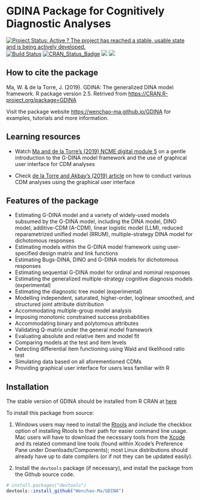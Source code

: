 
<!-- README.md is generated from README.Rmd. Please edit that file -->

# GDINA Package for Cognitively Diagnostic Analyses

[![Project Status: Active ? The project has reached a stable, usable
state and is being actively
developed.](http://www.repostatus.org/badges/latest/active.svg)](http://www.repostatus.org/#active)
[![Build
Status](https://travis-ci.org/Wenchao-Ma/GDINA.svg?branch=master)](https://travis-ci.org/Wenchao-Ma/GDINA)
[![CRAN\_Status\_Badge](http://www.r-pkg.org/badges/version/GDINA)](https://cran.r-project.org/package=GDINA)
[![](https://cranlogs.r-pkg.org/badges/GDINA?color=brightgreen)](https://cran.r-project.org/package=GDINA)
[![](http://cranlogs.r-pkg.org/badges/grand-total/GDINA?color=green)](https://cran.r-project.org/package=GDINA)

## How to cite the package

Ma, W. & de la Torre, J. (2019). GDINA: The generalized DINA model
framework. R package version 2.5. Retrived from
<https://CRAN.R-project.org/package=GDINA>

Visit the package website <https://wenchao-ma.github.io/GDINA> for
examples, tutorials and more information.

## Learning resources

  - Watch [Ma and de la Torre’s (2019) NCME digital
    module 5](https://ncme.elevate.commpartners.com/) on a gentle
    introduction to the G-DINA model framework and the use of graphical
    user interface for CDM analyses

  - Check [de la Torre and Akbay’s (2019)
    article](https://doi.org/10.14689/ejer.2019.80.9) on how to conduct
    various CDM analyses using the graphical user interface

## Features of the package

  - Estimating G-DINA model and a variety of widely-used models subsumed
    by the G-DINA model, including the DINA model, DINO model,
    additive-CDM (A-CDM), linear logistic model (LLM), reduced
    reparametrized unified model (RRUM), multiple-strategy DINA model
    for dichotomous responses
  - Estimating models within the G-DINA model framework using
    user-specified design matrix and link functions
  - Estimating Bugs-DINA, DINO and G-DINA models for dichotomous
    responses
  - Estimating sequential G-DINA model for ordinal and nominal responses
  - Estimating the generalized multiple-strategy cognitive diagnosis
    models (experimental)
  - Estimating the diagnostic tree model (experimental)
  - Modelling independent, saturated, higher-order, loglinear smoothed,
    and structured joint attribute distribution
  - Accommodating multiple-group model analysis
  - Imposing monotonic constrained success probabilities
  - Accommodating binary and polytomous attributes
  - Validating Q-matrix under the general model framework
  - Evaluating absolute and relative item and model fit
  - Comparing models at the test and item levels
  - Detecting differential item functioning using Wald and likelihood
    ratio test
  - Simulating data based on all aforementioned CDMs
  - Providing graphical user interface for users less familiar with R

## Installation

The stable version of GDINA should be installed from R CRAN at
[here](https://CRAN.R-project.org/package=GDINA)

To install this package from source:

1)  Windows users may need to install the
    [Rtools](https://CRAN.R-project.org/bin/windows/Rtools/) and include
    the checkbox option of installing Rtools to their path for easier
    command line usage. Mac users will have to download the necessary
    tools from the
    [Xcode](https://itunes.apple.com/ca/app/xcode/id497799835?mt=12) and
    its related command line tools (found within Xcode’s Preference Pane
    under Downloads/Components); most Linux distributions should already
    have up to date compilers (or if not they can be updated easily).

2)  Install the `devtools` package (if necessary), and install the
    package from the Github source code.

<!-- end list -->

``` r
# install.packages("devtools")
devtools::install_github("Wenchao-Ma/GDINA")
```
